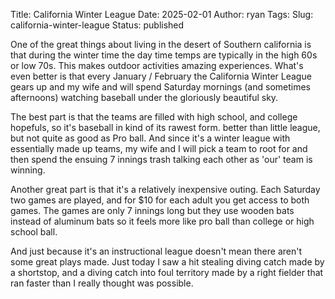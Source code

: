 Title: California Winter League
Date: 2025-02-01
Author: ryan
Tags:
Slug: california-winter-league
Status: published

One of the great things about living in the desert of Southern california is that during the winter time the day time temps are typically in the high 60s or low 70s. This makes outdoor activities amazing experiences. What's even better is that every January / February the California Winter League gears up and my wife and will spend Saturday mornings (and sometimes afternoons) watching baseball under the gloriously beautiful sky.

The best part is that the teams are filled with high school, and college hopefuls, so it's baseball in kind of its rawest form. better than little league, but not quite as good as Pro ball. And since it's a winter league with essentially made up teams, my wife and I will pick a team to root for and then spend the ensuing 7 innings trash talking each other as 'our'  team is winning.

Another great part is that it's a relatively inexpensive outing. Each Saturday two games are played, and for $10 for each adult you get access to both games. The games are only 7 innings long but they use wooden bats instead of aluminum bats so it feels more like pro ball than college or high school ball.

And just because it's an instructional league doesn't mean there aren't some great plays made. Just today I saw a hit stealing diving catch made by a shortstop, and a diving catch into foul territory made by a right fielder that ran faster than I really thought was possible.
